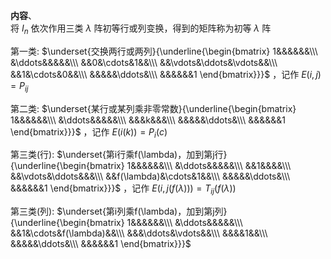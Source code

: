 **内容**、    
将 $I_n$ 依次作用三类 $\lambda$ 阵初等行或列变换，得到的矩阵称为初等 $\lambda$ 阵    
    
第一类:  $\underset{交换两行或两列}{\underline{\begin{bmatrix}    
1&&&&&&\\\    
&\ddots&&&&&\\\    
&&0&\cdots&1&&\\\    
&&\vdots&\ddots&\vdots&&\\\    
&&1&\cdots&0&&\\\    
&&&&&\ddots&\\\    
&&&&&&1    
\end{bmatrix}}}$ ，记作 $E(i,j)=P_{ij}$     
    
第二类:  $\underset{某行或某列乘非零常数}{\underline{\begin{bmatrix}    
1&&&&&&\\\    
&\ddots&&&&&\\\    
&&&k&&&\\\    
&&&&&\ddots&\\\    
&&&&&&1    
\end{bmatrix}}}$ ，记作 $E(i(k))=P_i(c)$     
    
第三类(行):  $\underset{第i行乘f(\lambda)，加到第j行}{\underline{\begin{bmatrix}    
1&&&&&&\\\    
&\ddots&&&&&\\\    
&&1&&&&\\\    
&&\vdots&\ddots&&&\\\    
&&f(\lambda)&\cdots&1&&\\\    
&&&&&\ddots&\\\    
&&&&&&1    
\end{bmatrix}}}$ ，记作 $E(i,j(f(\lambda)))=T_{ij}(f(\lambda))$     
    
第三类(列):  $\underset{第i列乘f(\lambda)，加到第j列}{\underline{\begin{bmatrix}    
1&&&&&&\\\    
&\ddots&&&&&\\\    
&&1&\cdots&f(\lambda)&&\\\    
&&&\ddots&\vdots&&\\\    
&&&&1&&\\\    
&&&&&\ddots&\\\    
&&&&&&1    
\end{bmatrix}}}$     
